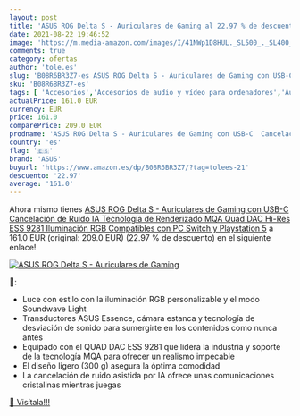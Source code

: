 ```yaml
---
layout: post
title: 'ASUS ROG Delta S - Auriculares de Gaming al 22.97 % de descuento'
date: 2021-08-22 19:46:52
image: 'https://m.media-amazon.com/images/I/41NWp1D8HUL._SL500_._SL400_.jpg'
comments: true
category: ofertas
author: 'tole.es'
slug: 'B08R6BR3Z7-es ASUS ROG Delta S - Auriculares de Gaming con USB-C...'
sku: 'B08R6BR3Z7-es'
tags: [ 'Accesorios','Accesorios de audio y vídeo para ordenadores','Auriculares con micrófonos','Informática','asus','playstation', ]
actualPrice: 161.0 EUR
currency: EUR
price: 161.0
comparePrice: 209.0 EUR
prodname: 'ASUS ROG Delta S - Auriculares de Gaming con USB-C  Cancelación de Ruido IA  Tecnología de Renderizado MQA  Quad DAC Hi-Res ESS 9281  Iluminación RGB  Compatibles con PC  Switch y Playstation 5'
country: 'es'
flag: '🇪🇸'
brand: 'ASUS'
buyurl: 'https://www.amazon.es/dp/B08R6BR3Z7/?tag=tolees-21'
descuento: '22.97'
average: '161.0'
---
```


Ahora mismo tienes [ASUS ROG Delta S - Auriculares de Gaming con USB-C  Cancelación de Ruido IA  Tecnología de Renderizado MQA  Quad DAC Hi-Res ESS 9281  Iluminación RGB  Compatibles con PC  Switch y Playstation 5](https://www.amazon.es/dp/B08R6BR3Z7/?tag=tolees-21) a 161.0 EUR (original: 209.0 EUR) (22.97 %  de descuento) en el siguiente enlace!

[![ASUS ROG Delta S - Auriculares de Gaming](https://m.media-amazon.com/images/I/41NWp1D8HUL._SL500_._SL400_.jpg)](https://www.amazon.es/dp/B08R6BR3Z7/?tag=tolees-21)

🔎:

- Luce con estilo con la iluminación RGB personalizable y el modo Soundwave Light
- Transductores ASUS Essence, cámara estanca y tecnología de desviación de sonido para sumergirte en los contenidos como nunca antes
- Equipado con el QUAD DAC ESS 9281 que lidera la industria y soporte de la tecnología MQA para ofrecer un realismo impecable
- El diseño ligero (300 g) asegura la óptima comodidad
- La cancelación de ruido asistida por IA ofrece unas comunicaciones cristalinas mientras juegas

[🛒 Visítala!!!](https://www.amazon.es/dp/B08R6BR3Z7/?tag=tolees-21)

